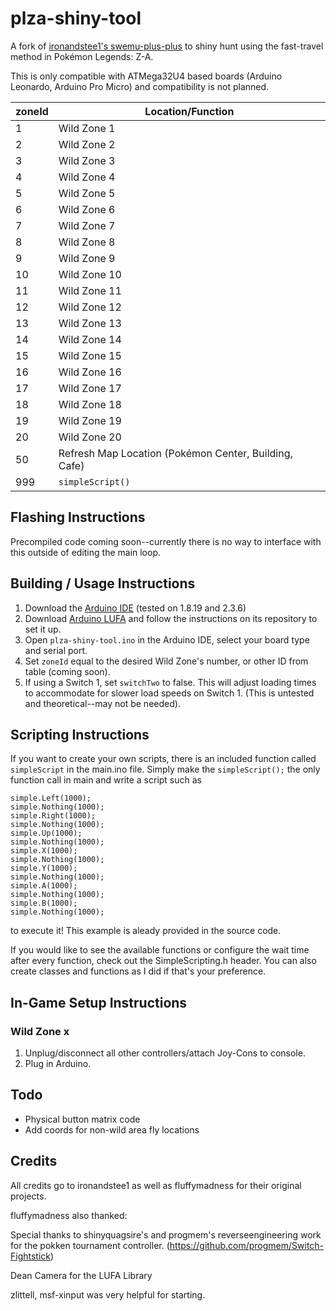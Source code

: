 # plza-shiny-tool

A fork of [ironandstee1's swemu-plus-plus](https://github.com/ironandstee1/swemu-plus-plus) to shiny hunt using the fast-travel
method in Pokémon Legends: Z-A. 

This is only compatible with ATMega32U4 based boards (Arduino Leonardo, Arduino Pro Micro) and compatibility is not planned.  

| zoneId        | Location/Function |
| ------------- | ------------- |
| 1             | Wild Zone 1   |
| 2             | Wild Zone 2   |
| 3             | Wild Zone 3   |
| 4             | Wild Zone 4   |
| 5             | Wild Zone 5   |
| 6             | Wild Zone 6   |
| 7             | Wild Zone 7   |
| 8             | Wild Zone 8   |
| 9             | Wild Zone 9   |
| 10            | Wild Zone 10  |
| 11            | Wild Zone 11  |
| 12            | Wild Zone 12  |
| 13            | Wild Zone 13  |
| 14            | Wild Zone 14  |
| 15            | Wild Zone 15  |
| 16            | Wild Zone 16  |
| 17            | Wild Zone 17  |
| 18            | Wild Zone 18  |
| 19            | Wild Zone 19  |
| 20            | Wild Zone 20  |
| 50            | Refresh Map Location (Pokémon Center, Building, Cafe)  |
| 999           | `simpleScript()` |

## Flashing Instructions

Precompiled code coming soon--currently there is no way to interface with this outside of editing the main loop.

## Building / Usage Instructions

1. Download the [Arduino IDE](https://www.arduino.cc/en/software/) (tested on 1.8.19 and 2.3.6)
2. Download [Arduino LUFA](https://github.com/Palatis/Arduino-Lufa) and follow the instructions on its repository to set it up.
3. Open `plza-shiny-tool.ino` in the Arduino IDE, select your board type and serial port.
4. Set `zoneId` equal to the desired Wild Zone's number, or other ID from table (coming soon).
5. If using a Switch 1, set `switchTwo` to false. This will adjust loading times to accommodate for slower load speeds on Switch 1. (This is untested and theoretical--may not be needed).

## Scripting Instructions

If you want to create your own scripts, there is an included function called ```simpleScript``` in the main.ino file. Simply make the ```simpleScript();``` the only function call in main and write a script such as

```  
simple.Left(1000);
simple.Nothing(1000);
simple.Right(1000);
simple.Nothing(1000);
simple.Up(1000);
simple.Nothing(1000);
simple.X(1000);
simple.Nothing(1000);
simple.Y(1000);
simple.Nothing(1000);
simple.A(1000);
simple.Nothing(1000);
simple.B(1000);
simple.Nothing(1000);
```

to execute it! This example is aleady provided in the source code. 

If you would like to see the available functions or configure the wait time after every function, check out the SimpleScripting.h header. You can also create classes and functions as I did if that's your preference. 

## In-Game Setup Instructions

### Wild Zone x
1. Unplug/disconnect all other controllers/attach Joy-Cons to console.
2. Plug in Arduino.

## Todo

- Physical button matrix code
- Add coords for non-wild area fly locations

## Credits

All credits go to ironandstee1 as well as fluffymadness for their original projects.

fluffymadness also thanked:

Special thanks to shinyquagsire's and progmem's reverseengineering work for the pokken tournament controller. (https://github.com/progmem/Switch-Fightstick)

Dean Camera for the LUFA Library

zlittell, msf-xinput was very helpful for starting.


